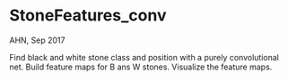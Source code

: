 StoneFeatures_conv
====================
AHN, Sep 2017

Find black and white stone class and position with
a purely convolutional net. Build feature maps for
B ans W stones. Visualize the feature maps.
